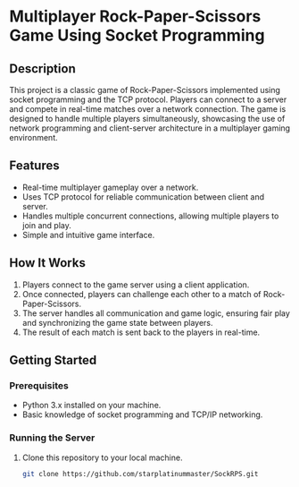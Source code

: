 # Multiplayer Rock-Paper-Scissors Game Using Socket Programming

## Description
This project is a classic game of Rock-Paper-Scissors implemented using socket programming and the TCP protocol. Players can connect to a server and compete in real-time matches over a network connection. The game is designed to handle multiple players simultaneously, showcasing the use of network programming and client-server architecture in a multiplayer gaming environment.

## Features
- Real-time multiplayer gameplay over a network.
- Uses TCP protocol for reliable communication between client and server.
- Handles multiple concurrent connections, allowing multiple players to join and play.
- Simple and intuitive game interface.

## How It Works
1. Players connect to the game server using a client application.
2. Once connected, players can challenge each other to a match of Rock-Paper-Scissors.
3. The server handles all communication and game logic, ensuring fair play and synchronizing the game state between players.
4. The result of each match is sent back to the players in real-time.

## Getting Started

### Prerequisites
- Python 3.x installed on your machine.
- Basic knowledge of socket programming and TCP/IP networking.

### Running the Server
1. Clone this repository to your local machine.
   ```bash
   git clone https://github.com/starplatinummaster/SockRPS.git
